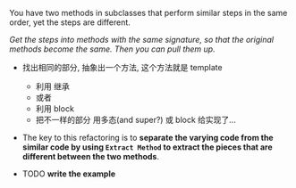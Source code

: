 You have two methods in subclasses that perform similar steps in the same order, yet the steps are different.

*Get the steps into methods with the same signature, so that the original methods become the same. Then you can pull them up.*

+ 找出相同的部分, 抽象出一个方法, 这个方法就是 template
    + 利用 继承
    + 或者
    + 利用 block
    + 把不一样的部分 用多态(and super?) 或 block 给实现了...

+ The key to this refactoring is to **separate the varying code from the similar code by using `Extract Method` to extract the pieces that are different between the two methods**.


+ TODO **write the example**
